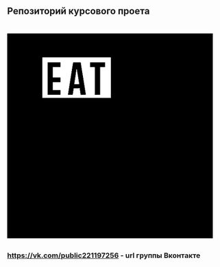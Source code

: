 ## Репозиторий курсового проета
# ![Логотип CODERZ](img/giphy.gif)
### https://vk.com/public221197256 - url группы Вконтакте